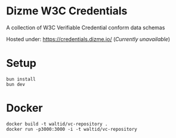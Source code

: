 # Dizme W3C Credentials

A collection of W3C Verifiable Credential conform data schemas

Hosted under: https://credentials.dizme.io/ (*Currently unavailable*)

# Setup
```shell
bun install
bun dev
```

# Docker
```shell
docker build -t waltid/vc-repository .
docker run -p3000:3000 -i -t waltid/vc-repository
```
